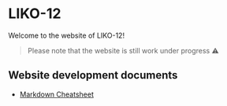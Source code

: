 # LIKO-12

Welcome to the website of LIKO-12!

> Please note that the website is still work under progress ⚠

## Website development documents

- [Markdown Cheatsheet](markdown-cheatsheet.html)
